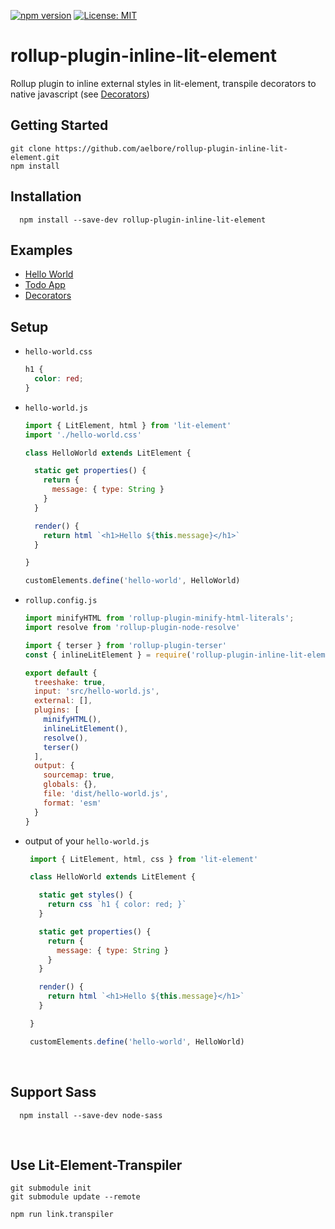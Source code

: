[![npm version](https://badge.fury.io/js/rollup-plugin-inline-lit-element.svg)](https://www.npmjs.com/package/rollup-plugin-inline-lit-element)
[![License: MIT](https://img.shields.io/badge/license-MIT-blue.svg)](https://opensource.org/licenses/MIT)

# rollup-plugin-inline-lit-element
Rollup plugin to inline external styles in lit-element, transpile decorators to native javascript (see [Decorators](https://github.com/aelbore/rollup-plugin-inline-lit-element/tree/master/demo/decorators))


Getting Started
------------
  ```
  git clone https://github.com/aelbore/rollup-plugin-inline-lit-element.git
  npm install
  ```

Installation
------------
  ```
    npm install --save-dev rollup-plugin-inline-lit-element
  ```

## Examples
* [ Hello World ](https://github.com/aelbore/inline-styles-lit-element)
* [ Todo App ](https://github.com/aelbore/inline-styles-lit-element/tree/todo-lit-element)
* [ Decorators ](https://github.com/aelbore/rollup-plugin-inline-lit-element/tree/master/demo/decorators)

## Setup
* `hello-world.css`
  ```css
  h1 {
    color: red;
  }
  ```

* `hello-world.js`
  ```javascript
  import { LitElement, html } from 'lit-element'
  import './hello-world.css'

  class HelloWorld extends LitElement {

    static get properties() {
      return {
        message: { type: String }
      }
    }

    render() {
      return html `<h1>Hello ${this.message}</h1>`
    }

  }

  customElements.define('hello-world', HelloWorld)  
  ```

* `rollup.config.js`
  ```javascript
  import minifyHTML from 'rollup-plugin-minify-html-literals';
  import resolve from 'rollup-plugin-node-resolve'

  import { terser } from 'rollup-plugin-terser'
  const { inlineLitElement } = require('rollup-plugin-inline-lit-element')

  export default {
    treeshake: true,
    input: 'src/hello-world.js',
    external: [],
    plugins: [
      minifyHTML(),
      inlineLitElement(),
      resolve(),
      terser()
    ],
    output: {
      sourcemap: true,
      globals: {},
      file: 'dist/hello-world.js',
      format: 'esm'
    }
  }  
  ```
 
 * output of your `hello-world.js`
   ```javascript
    import { LitElement, html, css } from 'lit-element'

    class HelloWorld extends LitElement {

      static get styles() {
        return css `h1 { color: red; }`
      }

      static get properties() {
        return {
          message: { type: String }
        }
      }

      render() {
        return html `<h1>Hello ${this.message}</h1>`
      }

    }

    customElements.define('hello-world', HelloWorld)  
   ```
<br />

## Support Sass
  ```
    npm install --save-dev node-sass
  ```
<br />

## Use Lit-Element-Transpiler
  ```
  git submodule init
  git submodule update --remote

  npm run link.transpiler
  ```

